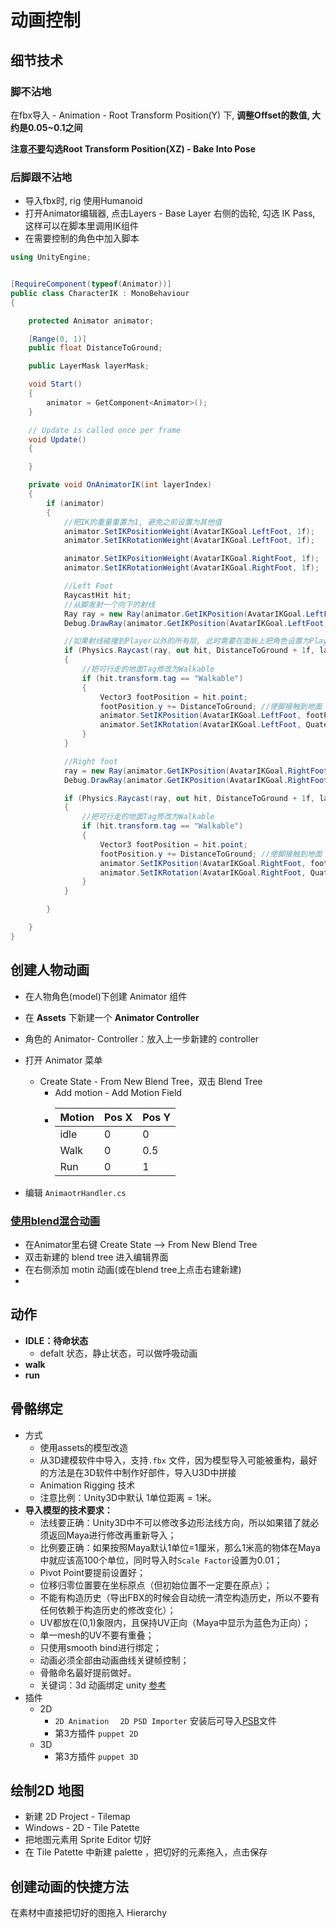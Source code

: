 # 动画控制

## 细节技术

### 脚不沾地

在fbx导入 - Animation - Root Transform Position(Y) 下, **调整Offset的数值, 大约是0.05~0.1之间**

**注意<u>不要</u>勾选Root Transform Position(XZ) - Bake Into Pose**

### 后脚跟不沾地

- 导入fbx时, rig 使用Humanoid
- 打开Animator编辑器, 点击Layers - Base Layer 右侧的齿轮, 勾选 IK Pass, 这样可以在脚本里调用IK组件
- 在需要控制的角色中加入脚本

```c#
using UnityEngine;


[RequireComponent(typeof(Animator))]
public class CharacterIK : MonoBehaviour
{

    protected Animator animator;

    [Range(0, 1)]
    public float DistanceToGround;

    public LayerMask layerMask;

    void Start()
    {
        animator = GetComponent<Animator>();
    }

    // Update is called once per frame
    void Update()
    {

    }

    private void OnAnimatorIK(int layerIndex)
    {
        if (animator)
        {
            //把IK的重量重置为1, 避免之前设置为其他值
            animator.SetIKPositionWeight(AvatarIKGoal.LeftFoot, 1f);
            animator.SetIKRotationWeight(AvatarIKGoal.LeftFoot, 1f);

            animator.SetIKPositionWeight(AvatarIKGoal.RightFoot, 1f);
            animator.SetIKRotationWeight(AvatarIKGoal.RightFoot, 1f);

            //Left Foot
            RaycastHit hit;
            //从脚发射一个向下的射线
            Ray ray = new Ray(animator.GetIKPosition(AvatarIKGoal.LeftFoot) + Vector3.up, Vector3.down);
            Debug.DrawRay(animator.GetIKPosition(AvatarIKGoal.LeftFoot), Vector3.down, Color.red);

            //如果射线碰撞到Player以外的所有层, 此时需要在面板上把角色设置为Player层, 并在此脚本的下拉选项中把Player层取消勾选
            if (Physics.Raycast(ray, out hit, DistanceToGround + 1f, layerMask))
            {
                //把可行走的地面Tag修改为Walkable
                if (hit.transform.tag == "Walkable")
                {
                    Vector3 footPosition = hit.point;
                    footPosition.y += DistanceToGround; //使脚接触到地面
                    animator.SetIKPosition(AvatarIKGoal.LeftFoot, footPosition);
                    animator.SetIKRotation(AvatarIKGoal.LeftFoot, Quaternion.FromToRotation(Vector3.up, hit.normal) * transform.rotation);
                }
            }

            //Right foot
            ray = new Ray(animator.GetIKPosition(AvatarIKGoal.RightFoot) + Vector3.up, Vector3.down);
            Debug.DrawRay(animator.GetIKPosition(AvatarIKGoal.RightFoot), Vector3.down, Color.red);

            if (Physics.Raycast(ray, out hit, DistanceToGround + 1f, layerMask))
            {
                //把可行走的地面Tag修改为Walkable
                if (hit.transform.tag == "Walkable")
                {
                    Vector3 footPosition = hit.point;
                    footPosition.y += DistanceToGround; //使脚接触到地面
                    animator.SetIKPosition(AvatarIKGoal.RightFoot, footPosition);
                    animator.SetIKRotation(AvatarIKGoal.RightFoot, Quaternion.FromToRotation(Vector3.up, hit.normal) * transform.rotation);
                }
            }

        }

    }
}
```

## 创建人物动画

- 在人物角色(model)下创建 Animator 组件

- 在 **Assets** 下新建一个 **Animator Controller**

- 角色的 Animator- Controller：放入上一步新建的 controller

- 打开 Animator 菜单
  
  - Create State - From New Blend Tree，双击 Blend Tree
    - Add motion - Add Motion Field
    - | Motion | Pos X | Pos Y |
      | ------ | ----- | ----- |
      | idle   | 0     | 0     |
      | Walk   | 0     | 0.5   |
      | Run    | 0     | 1     |

- 编辑 `AnimaotrHandler.cs`

### [使用blend混合动画](https://docs.unity3d.com/Manual/class-BlendTree.html)

- 在Animator里右键 Create State --> From New Blend Tree
- 双击新建的 blend tree 进入编辑界面
- 在右侧添加 motin 动画(或在blend tree上点击右建新建)
- 

## 动作

- **IDLE：待命状态**
  - defalt 状态，静止状态，可以做呼吸动画
- **walk**
- **run**

## 骨骼绑定

- 方式
  - 使用assets的模型改造
  - 从3D建模软件中导入，支持`.fbx` 文件，因为模型导入可能被重构，最好的方法是在3D软件中制作好部件，导入U3D中拼接
  - Animation Rigging 技术
  - 注意比例：Unity3D中默认 1单位距离 = 1米。
- **导入模型的技术要求：**
  - 法线要正确：Unity3D中不可以修改多边形法线方向，所以如果错了就必须返回Maya进行修改再重新导入；
  - 比例要正确：如果按照Maya默认1单位=1厘米，那么1米高的物体在Maya中就应该高100个单位，同时导入时`Scale Factor`设置为0.01；
  - Pivot Point要提前设置好；
  - 位移归零位置要在坐标原点（但初始位置不一定要在原点）；
  - 不能有构造历史（导出FBX的时候会自动统一清空构造历史，所以不要有任何依赖于构造历史的修改变化）；
  - UV都放在(0,1)象限内，且保持UV正向（Maya中显示为蓝色为正向）；
  - 单一mesh的UV不要有重叠；
  - 只使用smooth bind进行绑定；
  - 动画必须全部由动画曲线关键帧控制；
  - 骨骼命名最好提前做好。
  - 关键词：3d 动画绑定 unity   [参考](https://www.jianshu.com/p/e2aa4d898fb7)
- 插件
  - 2D
    - `2D Animation  `  `2D PSD Importer`  安装后可导入<u>PSB</u>文件
    - 第3方插件 `puppet 2D`
  - 3D
    - 第3方插件 `puppet 3D`

## 绘制2D 地图

- 新建 2D Project - Tilemap
- Windows - 2D - Tile Patette
- 把地图元素用 Sprite Editor 切好
- 在 Tile Patette 中新建 palette ，把切好的元素拖入，点击保存

## 创建动画的快捷方法

在素材中直接把切好的图拖入 Hierarchy